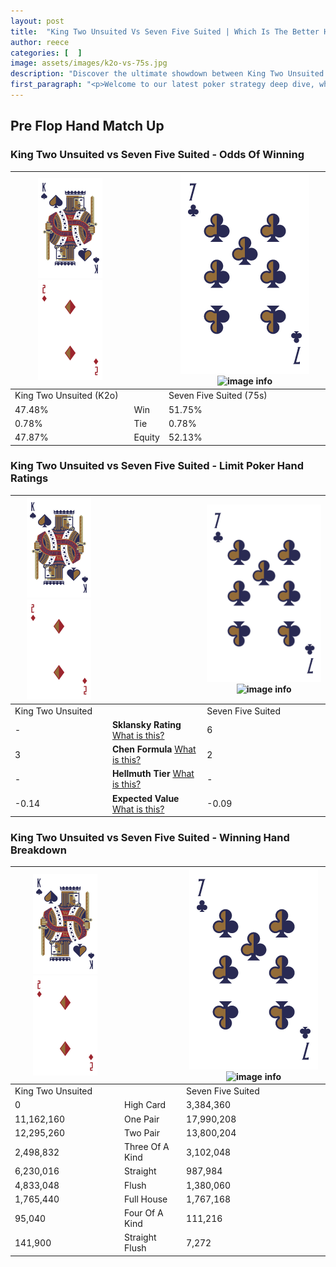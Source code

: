 ```yaml
---
layout: post
title:  "King Two Unsuited Vs Seven Five Suited | Which Is The Better Hand In Poker? A Complete Guide"
author: reece
categories: [  ]
image: assets/images/k2o-vs-75s.jpg
description: "Discover the ultimate showdown between King Two Unsuited and Seven Five Suited in poker! Uncover the odds, strategies, and scenarios where one hand triumphs over the other. Get ready to up your poker game with this thrilling analysis."
first_paragraph: "<p>Welcome to our latest poker strategy deep dive, where we're pitting two distinct hands against each other in a high-stakes showdown: King Two Unsuited vs Seven Five Suited.</p><p>In the dynamic world of poker, every decision counts, and knowing which hand holds the upper hand is key to your success at the table.</p><p>In this article, we'll dissect these two hands, explore the scenarios where one dominates the other, and equip you with the knowledge to make strategic choices that can tip the odds in your favor.</p><p>Get ready to unravel the intriguing dynamics of these poker hands and elevate your game to new heights.</p>"
---
```




[comment]: # (sp0)

## Pre Flop Hand Match Up

<div class="table hand-ratings" markdown="1"> 



### King Two Unsuited vs Seven Five Suited - Odds Of Winning


    
| ![image info](assets/images/hand1/K.png) ![image info](assets/images/hand1/2o.png) |  | ![image info](assets/images/hand2/7.png) ![image info](assets/images/hand2/5s.png) |
| -------- | -------- | -------- |
| King Two Unsuited (K2o) |  | Seven Five Suited (75s) |
| 47.48% | Win | 51.75% |
| 0.78% | Tie | 0.78% |
| 47.87% | Equity | 52.13% |




[comment]: # (sp1)



### King Two Unsuited vs Seven Five Suited - Limit Poker Hand Ratings


    
| ![image info](assets/images/hand1/K.png) ![image info](assets/images/hand1/2o.png) |  | ![image info](assets/images/hand2/7.png) ![image info](assets/images/hand2/5s.png) |
| -------- | -------- | -------- |
| King Two Unsuited |  | Seven Five Suited |
| - | **Sklansky Rating** [What is this?](/sklansky-rating-explained) | 6 |
| 3 | **Chen Formula** [What is this?](/chen-formula-explained) | 2 |
| - | **Hellmuth Tier** [What is this?](/Hellmuth-tier-explained) | - |
| -0.14 | **Expected Value** [What is this?](/expected-value-explained) | -0.09 |




[comment]: # (sp2)



### King Two Unsuited vs Seven Five Suited - Winning Hand Breakdown


    
| ![image info](assets/images/hand1/K.png) ![image info](assets/images/hand1/2o.png) |  | ![image info](assets/images/hand2/7.png) ![image info](assets/images/hand2/5s.png) |
| -------- | -------- | -------- |
| King Two Unsuited |  | Seven Five Suited |
| 0 | High Card | 3,384,360 |
| 11,162,160 | One Pair | 17,990,208 |
| 12,295,260 | Two Pair | 13,800,204 |
| 2,498,832 | Three Of A Kind | 3,102,048 |
| 6,230,016 | Straight | 987,984 |
| 4,833,048 | Flush | 1,380,060 |
| 1,765,440 | Full House | 1,767,168 |
| 95,040 | Four Of A Kind | 111,216 |
| 141,900 | Straight Flush | 7,272 |




[comment]: # (sp3)



</div>

[comment]: # (sp4)



[comment]: # (sp5)

